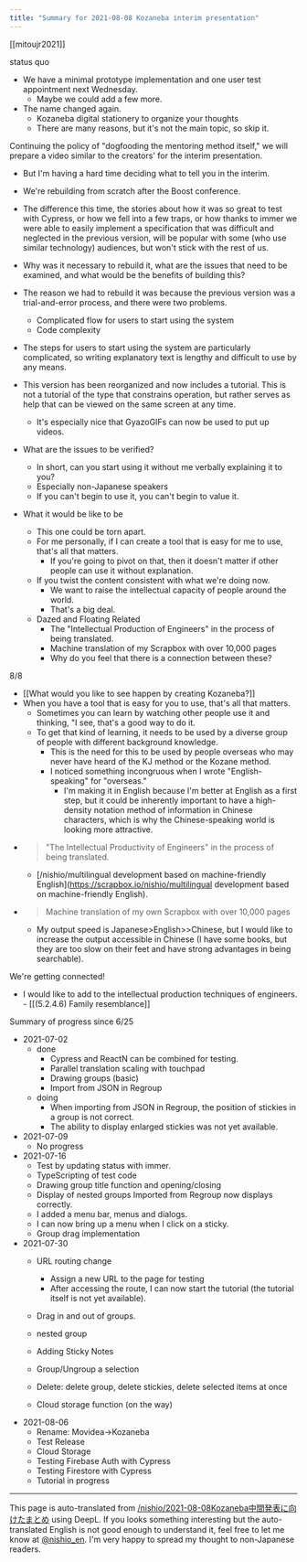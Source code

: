 ```yaml
---
title: "Summary for 2021-08-08 Kozaneba interim presentation"
---
```


[[mitoujr2021]]

status quo
- We have a minimal prototype implementation and one user test appointment next Wednesday.
    - Maybe we could add a few more.
- The name changed again.
    - Kozaneba digital stationery to organize your thoughts
    - There are many reasons, but it's not the main topic, so skip it.

Continuing the policy of "dogfooding the mentoring method itself," we will prepare a video similar to the creators' for the interim presentation.
- But I'm having a hard time deciding what to tell you in the interim.
- We're rebuilding from scratch after the Boost conference.
- The difference this time, the stories about how it was so great to test with Cypress, or how we fell into a few traps, or how thanks to immer we were able to easily implement a specification that was difficult and neglected in the previous version, will be popular with some (who use similar technology) audiences, but won't stick with the rest of us.
- Why was it necessary to rebuild it, what are the issues that need to be examined, and what would be the benefits of building this?
- The reason we had to rebuild it was because the previous version was a trial-and-error process, and there were two problems.
    - Complicated flow for users to start using the system
    - Code complexity
- The steps for users to start using the system are particularly complicated, so writing explanatory text is lengthy and difficult to use by any means.
- This version has been reorganized and now includes a tutorial. This is not a tutorial of the type that constrains operation, but rather serves as help that can be viewed on the same screen at any time.
    - It's especially nice that GyazoGIFs can now be used to put up videos.

- What are the issues to be verified?
    - In short, can you start using it without me verbally explaining it to you?
    - Especially non-Japanese speakers
    - If you can't begin to use it, you can't begin to value it.

- What it would be like to be
    - This one could be torn apart.
    - For me personally, if I can create a tool that is easy for me to use, that's all that matters.
        - If you're going to pivot on that, then it doesn't matter if other people can use it without explanation.
    - If you twist the content consistent with what we're doing now.
        - We want to raise the intellectual capacity of people around the world.
        - That's a big deal.
    - Dazed and Floating Related
        - The "Intellectual Production of Engineers" in the process of being translated.
        - Machine translation of my Scrapbox with over 10,000 pages
        - Why do you feel that there is a connection between these?

8/8
- [[What would you like to see happen by creating Kozaneba?]]
- When you have a tool that is easy for you to use, that's all that matters.
    - Sometimes you can learn by watching other people use it and thinking, "I see, that's a good way to do it.
    - To get that kind of learning, it needs to be used by a diverse group of people with different background knowledge.
        - This is the need for this to be used by people overseas who may never have heard of the KJ method or the Kozane method.
        - I noticed something incongruous when I wrote "English-speaking" for "overseas."
            - I'm making it in English because I'm better at English as a first step, but it could be inherently important to have a high-density notation method of information in Chinese characters, which is why the Chinese-speaking world is looking more attractive.
- > "The Intellectual Productivity of Engineers" in the process of being translated.
    - [/nishio/multilingual development based on machine-friendly English](https://scrapbox.io/nishio/multilingual development based on machine-friendly English).
- > Machine translation of my own Scrapbox with over 10,000 pages
    - My output speed is Japanese>English>>Chinese, but I would like to increase the output accessible in Chinese (I have some books, but they are too slow on their feet and have strong advantages in being searchable).

We're getting connected!
- I would like to add to the intellectual production techniques of engineers.
        - [[(5.2.4.6) Family resemblance]]

Summary of progress since 6/25
- 2021-07-02
    - done
        - Cypress and ReactN can be combined for testing.
        - Parallel translation scaling with touchpad
        - Drawing groups (basic)
        - Import from JSON in Regroup
    - doing
        - When importing from JSON in Regroup, the position of stickies in a group is not correct.
        - The ability to display enlarged stickies was not yet available.
- 2021-07-09
    - No progress
- 2021-07-16
    - Test by updating status with immer.
    - TypeScripting of test code
    - Drawing group title function and opening/closing
    - Display of nested groups Imported from Regroup now displays correctly.
    - I added a menu bar, menus and dialogs.
    - I can now bring up a menu when I click on a sticky.
    - Group drag implementation
- 2021-07-30
    - URL routing change
        - Assign a new URL to the page for testing
        - After accessing the route, I can now start the tutorial (the tutorial itself is not yet available).

    - Drag in and out of groups.
    - nested group

    - Adding Sticky Notes
    - Group/Ungroup a selection
    - Delete: delete group, delete stickies, delete selected items at once

    - Cloud storage function (on the way)
- 2021-08-06
    - Rename: Movidea→Kozaneba
    - Test Release
    - Cloud Storage
    - Testing Firebase Auth with Cypress
    - Testing Firestore with Cypress
    - Tutorial in progress


---
This page is auto-translated from [/nishio/2021-08-08Kozaneba中間発表に向けたまとめ](https://scrapbox.io/nishio/2021-08-08Kozaneba中間発表に向けたまとめ) using DeepL. If you looks something interesting but the auto-translated English is not good enough to understand it, feel free to let me know at [@nishio_en](https://twitter.com/nishio_en). I'm very happy to spread my thought to non-Japanese readers.